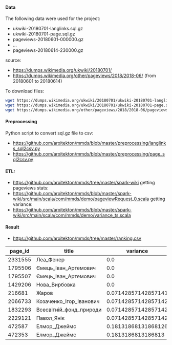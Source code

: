 #### Data

The following data were used for the project:
* ukwiki-20180701-langlinks.sql.gz
* ukwiki-20180701-page.sql.gz
* pageviews-20180601-000000.gz
* ...
* pageviews-20180614-230000.gz

source: 
* https://dumps.wikimedia.org/ukwiki/20180701/
* https://dumps.wikimedia.org/other/pageviews/2018/2018-06/ (from 20180601 to 20180614)

To download files:
```bash
wget https://dumps.wikimedia.org/ukwiki/20180701/ukwiki-20180701-langlinks.sql.gz
wget https://dumps.wikimedia.org/ukwiki/20180701/ukwiki-20180701-page.sql.gz
wget https://dumps.wikimedia.org/other/pageviews/2018/2018-06/pageviews-201806{01..30}-{00..23}0000.gz
```
#### Preprocessing
Python script to convert sql.gz file to csv:
* https://github.com/arxitekton/mmds/blob/master/preprocessing/langlinks_sql2csv.py
* https://github.com/arxitekton/mmds/blob/master/preprocessing/page_sql2csv.py

#### ETL:
* https://github.com/arxitekton/mmds/tree/master/spark-wiki
getting pageviews stats:
* https://github.com/arxitekton/mmds/blob/master/spark-wiki/src/main/scala/com/mmds/demo/pageviewRequest_0.scala
getting variance:
* https://github.com/arxitekton/mmds/blob/master/spark-wiki/src/main/scala/com/mmds/demo/variance_ts.scala

#### Result
* https://github.com/arxitekton/mmds/tree/master/ranking.csv

page_id | title | variance
------- | ----- | --------
2331555|Леа_Фенер|0.0
1795506|Ємець_Іван_Артемович|0.0
1795507|Ємець_Іван_Артемович|0.0
1429206|Нова_Вирбовка|0.0
216681|Жаров|0.07142857142857141
2066733|Козаченко_Ігор_Іванович|0.07142857142857142
1832293|Всесвітній_фонд_природи|0.07142857142857142
2229121|Павол_Янік|0.07142857142857142
472587|Елмор_Джеймс|0.18131868131868126
472353|Елмор_Джеймс|0.1813186813186813


